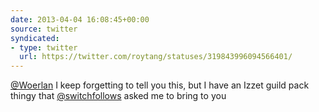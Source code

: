 ```yaml
---
date: 2013-04-04 16:08:45+00:00
source: twitter
syndicated:
- type: twitter
  url: https://twitter.com/roytang/statuses/319843996094566401/
---
```


[@Woerlan](https://twitter.com/Woerlan/) I keep forgetting to tell you this, but I have an Izzet guild pack thingy that  [@switchfollows](https://twitter.com/switchfollows/) asked me to bring to you
